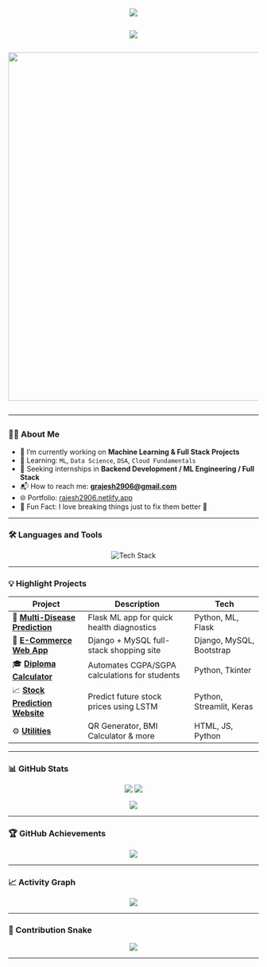 <h1 align="center">

<p align="center">
  <img src="https://capsule-render.vercel.app/api?type=waving&color=0:6A5ACD,100:00BFFF&height=120&section=header&text=Rajesh+Gangadharam&fontSize=35&fontColor=ffffff" />
</p>

<p align="center">
  <img src="https://readme-typing-svg.herokuapp.com?font=Fira+Code&size=24&pause=1000&center=true&vCenter=true&multiline=true&width=800&height=100&lines=Full+Stack+Developer;ML+Engineer+in+Progress;Code.+Learn.+Build." />
</p>

<p align="center">
  <a href="https://skyline.github.com/RAJESH2961/2024">
    <img src="https://github.com/RAJESH2961/RAJESH2961/blob/main/assets/skyline.gif" width="700" />
  </a>
</p>


---

### 👨‍💻 About Me

- 🔭 I’m currently working on **Machine Learning & Full Stack Projects**
- 🌱 Learning: `ML`, `Data Science`, `DSA`, `Cloud Fundamentals`
- 💼 Seeking internships in **Backend Development / ML Engineering / Full Stack**
- 📬 How to reach me: **grajesh2906@gmail.com**
- 🌐 Portfolio: [rajesh2906.netlify.app](https://rajesh2906.netlify.app/)
- 🧠 Fun Fact: I love breaking things just to fix them better 🔧

---

### 🛠️ Languages and Tools

<p align="center">
  <img src="https://skillicons.dev/icons?i=python,django,flask,js,react,html,css,bootstrap,mysql,sqlite,git,github,vscode,java,aws,postman,figma" alt="Tech Stack" />
</p>

---

### 💡 Highlight Projects

| Project | Description | Tech |
|--------|-------------|------|
| 🧠 [**Multi-Disease Prediction**](https://github.com/RAJESH2961/Multi-Disease-Prediction) | Flask ML app for quick health diagnostics | Python, ML, Flask |
| 🛒 [**E-Commerce Web App**](https://github.com/RAJESH2961/E-commerce-webapp) | Django + MySQL full-stack shopping site | Django, MySQL, Bootstrap |
| 🎓 [**Diploma Calculator**](https://github.com/RAJESH2961/Diploma-Calculator) | Automates CGPA/SGPA calculations for students | Python, Tkinter |
| 📈 [**Stock Prediction Website**](https://github.com/RAJESH2961/Stock-Prediction-Website) | Predict future stock prices using LSTM | Python, Streamlit, Keras |
| ⚙️ [**Utilities**](https://github.com/RAJESH2961?tab=repositories) | QR Generator, BMI Calculator & more | HTML, JS, Python |

---

### 📊 GitHub Stats

<p align="center">
  <img src="https://github-readme-stats.vercel.app/api?username=RAJESH2961&show_icons=true&theme=tokyonight" />
  <img src="https://github-readme-streak-stats.herokuapp.com/?user=RAJESH2961&theme=tokyonight" />
</p>

<p align="center">
  <img src="https://github-readme-stats.vercel.app/api/top-langs/?username=RAJESH2961&layout=compact&theme=tokyonight" />
</p>

---

### 🏆 GitHub Achievements

<p align="center">
  <img src="https://github-profile-trophy.vercel.app/?username=RAJESH2961&theme=onedark&column=7" />
</p>

---

### 📈 Activity Graph

<p align="center">
  <img src="https://github-readme-activity-graph.vercel.app/graph?username=RAJESH2961&theme=react-dark" />
</p>

---

### 🐍 Contribution Snake

<p align="center">
  <img src="https://raw.githubusercontent.com/RAJESH2961/RAJESH2961/output/github-contribution-grid-snake.svg" />
</p>

---


